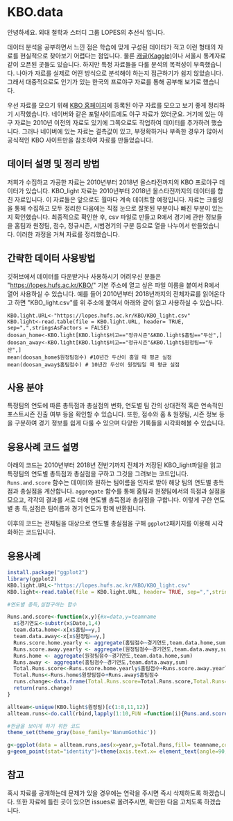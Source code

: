 # KBO.data

안녕하세요. 외대 철학과 스터디 그룹 LOPES의 추선식 입니다.

데이터 분석을 공부하면서 느낀 점은 학습에 맞게 구성된 데이터가 적고 이런 형태의 자료를 현실적으로 찾아보기 어렵다는 점입니다. 물론 [캐글(Kaggle)](https://www.kaggle.com)이나 서울시 통계자료같이 오픈된 곳들도 있습니다. 하지만 특정 자료들을 다룰 분석의 목적성이 부족했습니다. 나아가 자료를 실제로 어떤 방식으로 분석해야 하는지 접근하기가 쉽지 않았습니다. 그래서 대중적으로도 인기가 있는 한국의 프로야구 자료를 통해 공부해 보기로 했습니다.   

우선 자료를 모으기 위해 [KBO 홈페이지](http://www.koreabaseball.com)에 등록된 야구 자료를 모으고 보기 좋게 정리하기 시작했습니다. 네이버와 같은 포털사이트에도 야구 자료가 있더군요. 거기에 있는 야구 자료는 2010년 이전의 자료도 있기에 그쪽으로도 작업하여 데이터를 추가하려 했습니다. 그러나 네이버에 있는 자료는 결측값이 있고, 부정확하거나 부족한 경우가 많아서 공식적인 KBO 사이트만을 참조하여 자료를 만들었습니다.

## 데이터 설명 및 정리 방법

저희가 수집하고 가공한 자료는 2010년부터 2018년 올스타전까지의 KBO 프로야구 데이터가 있습니다. KBO_light 자료는 2010년부터 2018년 올스타전까지의 데이터를 합친 자료입니다. 이 자료들은 앞으로도 월마다 계속 데이트할 예정입니다. 자료는 크롤링을 통해 수집하고 모두 정리한 다음에는 직접 눈으로 잘못된 부분이나 빠진 부분이 있는지 확인했습니다. 최종적으로 확인한 후, csv 파일로 만들고 R에서 경기에 관한 정보들을 홈팀과 원정팀, 점수, 정규시즌, 시범경기의 구분 등으로 열을 나누어서 만들었습니다. 이러한 과정을 거쳐 자료를 정리했습니다.

## 간략한 데이터 사용방법

깃허브에서 데이터를 다운받거나 사용하시기 어려우신 분들은 "https://lopes.hufs.ac.kr/KBO/" 기본 주소에 열고 싶은 파일 이름을 붙여서 R에서 열어 사용하실 수 있습니다. 예를 들어 2010년부터 2018년까지의 전체자료를 읽어온다고 하면 "KBO_light.csv"를 위 주소에 붙여서 아래와 같이 읽고 사용하실 수 있습니다.

```
KBO.light.URL<-"https://lopes.hufs.ac.kr/KBO/KBO_light.csv"
KBO.light<-read.table(file = KBO.light.URL, header= TRUE, sep=",",stringsAsFactors = FALSE)
doosan_home<-KBO.light[KBO.light$비고=="정규시즌"&KBO.light$홈팀=="두산",]
doosan_away<-KBO.light[KBO.light$비고=="정규시즌"&KBO.light$원정팀=="두산",]
mean(doosan_home$원정팀점수) #10년간 두산이 홈일 때 평균 실점
mean(doosan_away$홈팀점수) # 10년간 두산이 원정팀일 때 평균 실점
```


## 사용 분야

특정팀의 연도에 따른 총득점과 총실점의 변화, 연도별 팀 간의 상대전적 혹은 연속적인 포스트시즌 진출 여부 등을 확인할 수 있습니다. 또한, 점수와 홈 & 원정팀, 시즌 정보 등을 구분하여 경기 정보를 쉽게 다룰 수 있으며 다양한 기록들을 시각화해볼 수 있습니다.

## 응용사례 코드 설명

아래의 코드는 2010년부터 2018년 전반기까지 전체가 저장된 KBO_light파일을 읽고 특정팀의 연도별 총득점과 총실점을 구하고 그것을 그려보는 코드입니다. `Runs.and.score` 함수는 데이터와 원하는 팀이름을 인자로 받아 해당 팀의 연도별 총득점과 총실점을 계산합니다. `aggregate` 함수를 통해 홈팀과 원정팀에서의 득점과 실점을 모으고, 각각의 결과를 서로 더해 연도별 총득점과 총실점을 구합니다. 이렇게 구한 연도별 총 득,실점은 팀이름과 경기 연도가 함께 반환됩니다.

이후의 코드는 전체팀을 대상으로 연도별 총실점을 구해 `ggplot2`패키지를 이용해 시각화하는 코드입니다.

## 응용사례

```r
install.package("ggplot2")
library(ggplot2)
KBO.light.URL<-"https://lopes.hufs.ac.kr/KBO/KBO_light.csv"
KBO.light<-read.table(file = KBO.light.URL, header= TRUE, sep=",",stringsAsFactors = FALSE)

#연도별 총득,실점구하는 함수

Runs.and.score<-function(x,y){#x=data,y=teamname
  x$경기연도<-substr(x$Date,1,4)
  team.data.home<-x[x$홈팀==y,]
  team.data.away<-x[x$원정팀==y,]
  Runs.score.home.yearly <- aggregate(홈팀점수~경기연도,team.data.home,sum)
  Runs.score.away.yearly <- aggregate(원정팀점수~경기연도,team.data.away,sum)
  Runs.home <- aggregate(원정팀점수~경기연도,team.data.home,sum)
  Runs.away <- aggregate(홈팀점수~경기연도,team.data.away,sum)
  Total.Runs.score<-Runs.score.home.yearly$홈팀점수+Runs.score.away.yearly$원정팀점수
  Total.Runs<-Runs.home$원정팀점수+Runs.away$홈팀점수
  runs.change<-data.frame(Total.Runs.score=Total.Runs.score,Total.Runs=Total.Runs,year=Runs.score.home.yearly$경기연도,teamname=y)
  return(runs.change)
}

allteam<-unique(KBO.light$원정팀)[c(1:8,11,12)]
allteam.runs<-do.call(rbind,lapply(1:10,FUN =function(i){Runs.and.score(KBO.light,allteam[i])}))

#한글을 보이게 하기 위한 코드
theme_set(theme_gray(base_family='NanumGothic'))

g<-ggplot(data = allteam.runs,aes(x=year,y=Total.Runs,fill= teamname,color= teamname))
g+geom_point(stat="identity")+theme(axis.text.x= element_text(angle=90, hjust=1))+facet_wrap(~teamname)


```

## 참고

혹시 자료를 공개하는데 문제가 있을 경우에는 연락을 주시면 즉시 삭제하도록 하겠습니다. 또한 자료에 틀린 곳이 있으면 issues로 올려주시면, 확인한 다음 고치도록 하겠습니다.
